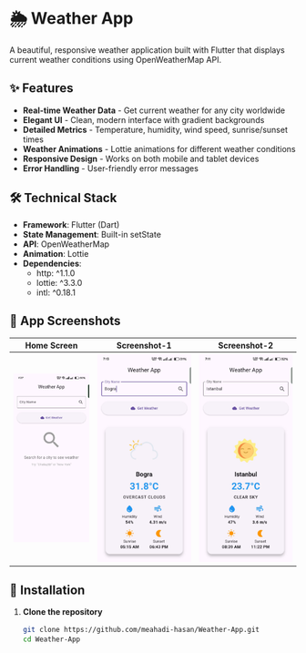 # 🌦️ Weather App

A beautiful, responsive weather application built with Flutter that displays current weather conditions using OpenWeatherMap API.

## ✨ Features

- **Real-time Weather Data** - Get current weather for any city worldwide
- **Elegant UI** - Clean, modern interface with gradient backgrounds
- **Detailed Metrics** - Temperature, humidity, wind speed, sunrise/sunset times
- **Weather Animations** - Lottie animations for different weather conditions
- **Responsive Design** - Works on both mobile and tablet devices
- **Error Handling** - User-friendly error messages

## 🛠️ Technical Stack

- **Framework**: Flutter (Dart)
- **State Management**: Built-in setState
- **API**: OpenWeatherMap
- **Animation**: Lottie
- **Dependencies**:
  - http: ^1.1.0
  - lottie: ^3.3.0
  - intl: ^0.18.1

## 📱 App Screenshots

| Home Screen | Screenshot-1 | Screenshot-2 |
|-------------|-------------|-------------|
| ![Home](Images/HomeScreen.jpg) | ![Location-1](Images/Bogra.jpg) | ![Location-2](Images/Istambul.jpg)
## 🚀 Installation

1. **Clone the repository**
   ```bash
   git clone https://github.com/meahadi-hasan/Weather-App.git
   cd Weather-App
